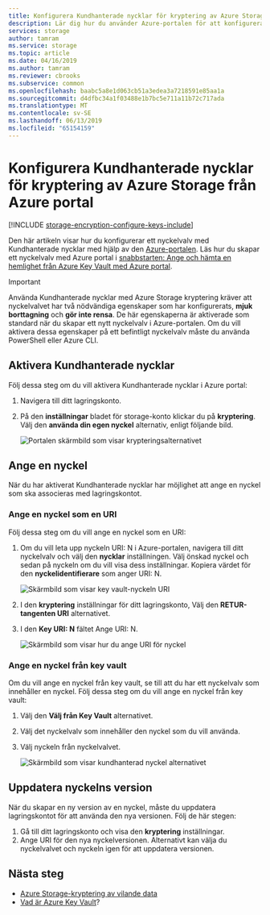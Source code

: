 ```yaml
---
title: Konfigurera Kundhanterade nycklar för kryptering av Azure Storage från Azure portal
description: Lär dig hur du använder Azure-portalen för att konfigurera Kundhanterade nycklar för kryptering av Azure Storage. Kundhanterade nycklar kan du skapa, rotera, inaktivera och återkalla åtkomstkontroller.
services: storage
author: tamram
ms.service: storage
ms.topic: article
ms.date: 04/16/2019
ms.author: tamram
ms.reviewer: cbrooks
ms.subservice: common
ms.openlocfilehash: baabc5a8e1d063cb51a3edea3a7218591e85aa1a
ms.sourcegitcommit: d4dfbc34a1f03488e1b7bc5e711a11b72c717ada
ms.translationtype: MT
ms.contentlocale: sv-SE
ms.lasthandoff: 06/13/2019
ms.locfileid: "65154159"
---
```

# <a name="configure-customer-managed-keys-for-azure-storage-encryption-from-the-azure-portal"></a>Konfigurera Kundhanterade nycklar för kryptering av Azure Storage från Azure portal

[!INCLUDE [storage-encryption-configure-keys-include](../../../includes/storage-encryption-configure-keys-include.md)]

Den här artikeln visar hur du konfigurerar ett nyckelvalv med Kundhanterade nycklar med hjälp av den [Azure-portalen](https://portal.azure.com/). Läs hur du skapar ett nyckelvalv med Azure portal i [snabbstarten: Ange och hämta en hemlighet från Azure Key Vault med Azure portal](../../key-vault/quick-create-portal.md). 


> [!IMPORTANT]
> Använda Kundhanterade nycklar med Azure Storage kryptering kräver att nyckelvalvet har två nödvändiga egenskaper som har konfigurerats, **mjuk borttagning** och **gör inte rensa**. De här egenskaperna är aktiverade som standard när du skapar ett nytt nyckelvalv i Azure-portalen. Om du vill aktivera dessa egenskaper på ett befintligt nyckelvalv måste du använda PowerShell eller Azure CLI.

## <a name="enable-customer-managed-keys"></a>Aktivera Kundhanterade nycklar

Följ dessa steg om du vill aktivera Kundhanterade nycklar i Azure portal:

1. Navigera till ditt lagringskonto.
1. På den **inställningar** bladet för storage-konto klickar du på **kryptering**. Välj den **använda din egen nyckel** alternativ, enligt följande bild.

    ![Portalen skärmbild som visar krypteringsalternativet](./media/storage-encryption-keys-portal/ssecmk1.png)

## <a name="specify-a-key"></a>Ange en nyckel

När du har aktiverat Kundhanterade nycklar har möjlighet att ange en nyckel som ska associeras med lagringskontot.

### <a name="specify-a-key-as-a-uri"></a>Ange en nyckel som en URI

Följ dessa steg om du vill ange en nyckel som en URI:

1. Om du vill leta upp nyckeln URI: N i Azure-portalen, navigera till ditt nyckelvalv och välj den **nycklar** inställningen. Välj önskad nyckel och sedan på nyckeln om du vill visa dess inställningar. Kopiera värdet för den **nyckelidentifierare** som anger URI: N.

    ![Skärmbild som visar key vault-nyckeln URI](media/storage-encryption-keys-portal/key-uri-portal.png)

1. I den **kryptering** inställningar för ditt lagringskonto, Välj den **RETUR-tangenten URI** alternativet.
1. I den **Key URI: N** fältet Ange URI: N.

   ![Skärmbild som visar hur du ange URI för nyckel](./media/storage-encryption-keys-portal/ssecmk2.png)

### <a name="specify-a-key-from-a-key-vault"></a>Ange en nyckel från key vault

Om du vill ange en nyckel från key vault, se till att du har ett nyckelvalv som innehåller en nyckel. Följ dessa steg om du vill ange en nyckel från key vault:

1. Välj den **Välj från Key Vault** alternativet.
2. Välj det nyckelvalv som innehåller den nyckel som du vill använda.
3. Välj nyckeln från nyckelvalvet.

   ![Skärmbild som visar kundhanterad nyckel alternativet](./media/storage-encryption-keys-portal/ssecmk3.png)

## <a name="update-the-key-version"></a>Uppdatera nyckelns version

När du skapar en ny version av en nyckel, måste du uppdatera lagringskontot för att använda den nya versionen. Följ de här stegen:

1. Gå till ditt lagringskonto och visa den **kryptering** inställningar.
1. Ange URI för den nya nyckelversionen. Alternativt kan välja du nyckelvalvet och nyckeln igen för att uppdatera versionen.

## <a name="next-steps"></a>Nästa steg

- [Azure Storage-kryptering av vilande data](storage-service-encryption.md)
- [Vad är Azure Key Vault](https://docs.microsoft.com/azure/key-vault/key-vault-whatis)?
